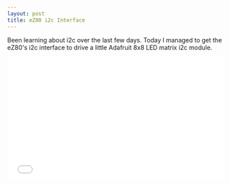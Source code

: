 ```yaml
---
layout: post
title: eZ80 i2c Interface
---
```


Been learning about i2c over the last few days.  Today I managed to get the eZ80's i2c interface to drive a little Adafruit 8x8 LED matrix i2c module.

<div class="video-container"><iframe style="width: 500px; height: 281px;" src="//www.youtube.com/embed/Vn3sCbBhkZ8" frameborder="0" allowfullscreen=""></iframe></div>
